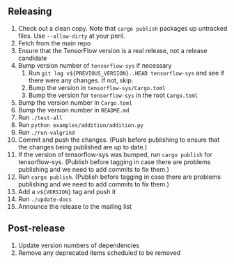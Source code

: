 ## Releasing

1. Check out a clean copy.  Note that `cargo publish` packages up untracked files.  Use `--allow-dirty` at your peril.
1. Fetch from the main repo
1. Ensure that the TensorFlow version is a real release, not a release candidate
1. Bump version number of `tensorflow-sys` if necessary
   1. Run `git log v${PREVIOUS_VERSION}..HEAD tensorflow-sys` and see if there were any changes. If not, skip.
   1. Bump the version in `tensorflow-sys/Cargo.toml`
   1. Bump the version for `tensorflow-sys` in the root `Cargo.toml`
1. Bump the version number in `Cargo.toml`
1. Bump the version number in `README.md`
1. Run `./test-all`
1. Run `python examples/addition/addition.py`
1. Run `./run-valgrind`
1. Commit and push the changes. (Push before publishing to ensure that the changes being published are up to date.)
1. If the version of tensorflow-sys was bumped, run `cargo publish` for tensorflow-sys. (Publish before tagging in case there are problems publishing and we need to add commits to fix them.)
1. Run `cargo publish`. (Publish before tagging in case there are problems publishing and we need to add commits to fix them.)
1. Add a `v${VERSION}` tag and push it
1. Run `./update-docs`
1. Announce the release to the mailing list

## Post-release

1. Update version numbers of dependencies
1. Remove any deprecated items scheduled to be removed
